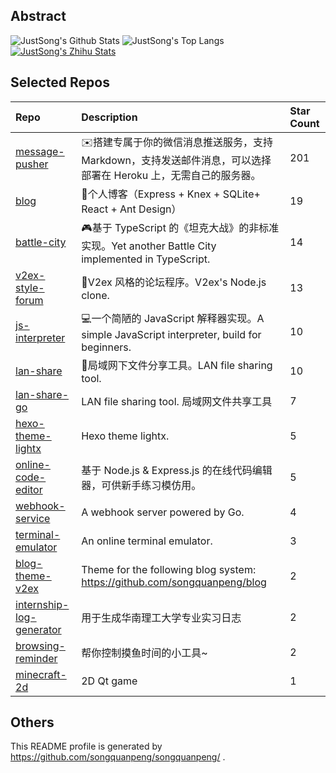 ## Abstract
![JustSong's Github Stats](https://github-readme-stats.vercel.app/api?username=JustSong&show_icons=true&hide_border=true)
![JustSong's Top Langs](https://github-readme-stats.vercel.app/api/top-langs/?username=JustSong&layout=compact)
[![JustSong's Zhihu Stats](https://stats.justsong.cn/api/zhihu?username=songwonderful)](https://github.com/songquanpeng/readme-stats)

## Selected Repos
|Repo|Description|Star Count|
|:--|:--|:--|
|[message-pusher](https://github.com/songquanpeng/message-pusher)|✉️搭建专属于你的微信消息推送服务，支持 Markdown，支持发送邮件消息，可以选择部署在 Heroku 上，无需自己的服务器。|201|
|[blog](https://github.com/songquanpeng/blog)|📝个人博客（Express + Knex + SQLite+ React + Ant Design）|19|
|[battle-city](https://github.com/songquanpeng/battle-city)|🎮基于 TypeScript 的《坦克大战》的非标准实现。Yet another Battle City implemented in TypeScript.|14|
|[v2ex-style-forum](https://github.com/songquanpeng/v2ex-style-forum)|💬V2ex 风格的论坛程序。V2ex's Node.js clone.|13|
|[js-interpreter](https://github.com/songquanpeng/js-interpreter)|💻一个简陋的 JavaScript 解释器实现。A simple JavaScript interpreter, build for beginners.|10|
|[lan-share](https://github.com/songquanpeng/lan-share)|📁局域网下文件分享工具。LAN file sharing tool. |10|
|[lan-share-go](https://github.com/songquanpeng/lan-share-go)|LAN file sharing tool. 局域网文件共享工具|7|
|[hexo-theme-lightx](https://github.com/songquanpeng/hexo-theme-lightx)|Hexo theme lightx.|5|
|[online-code-editor](https://github.com/songquanpeng/online-code-editor)|基于 Node.js & Express.js 的在线代码编辑器，可供新手练习模仿用。|5|
|[webhook-service](https://github.com/songquanpeng/webhook-service)|A webhook server powered by Go.|4|
|[terminal-emulator](https://github.com/songquanpeng/terminal-emulator)|An online terminal emulator. |3|
|[blog-theme-v2ex](https://github.com/songquanpeng/blog-theme-v2ex)|Theme for the following blog system: https://github.com/songquanpeng/blog|2|
|[internship-log-generator](https://github.com/songquanpeng/internship-log-generator)|用于生成华南理工大学专业实习日志|2|
|[browsing-reminder](https://github.com/songquanpeng/browsing-reminder)|帮你控制摸鱼时间的小工具~|2|
|[minecraft-2d](https://github.com/songquanpeng/minecraft-2d)|2D Qt game|1|



## Others
This README profile is generated by https://github.com/songquanpeng/songquanpeng/ .

